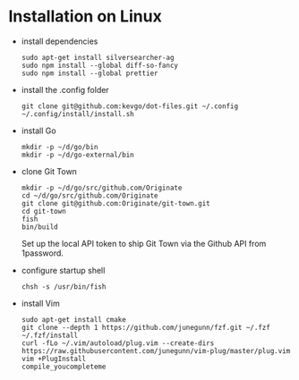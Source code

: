 # Installation on Linux

- install dependencies

      sudo apt-get install silversearcher-ag
      sudo npm install --global diff-so-fancy
      sudo npm install --global prettier
    
- install the .config folder

      git clone git@github.com:kevgo/dot-files.git ~/.config
      ~/.config/install/install.sh

- install Go

      mkdir -p ~/d/go/bin
      mkdir -p ~/d/go-external/bin
    
- clone Git Town

      mkdir -p ~/d/go/src/github.com/Originate
      cd ~/d/go/src/github.com/Originate
      git clone git@github.com:Originate/git-town.git
      cd git-town
      fish
      bin/build

  Set up the local API token to ship Git Town via the Github API from 1password.

- configure startup shell

      chsh -s /usr/bin/fish
    
- install Vim

      sudo apt-get install cmake
      git clone --depth 1 https://github.com/junegunn/fzf.git ~/.fzf
      ~/.fzf/install
      curl -fLo ~/.vim/autoload/plug.vim --create-dirs https://raw.githubusercontent.com/junegunn/vim-plug/master/plug.vim
      vim +PlugInstall
      compile_youcompleteme
